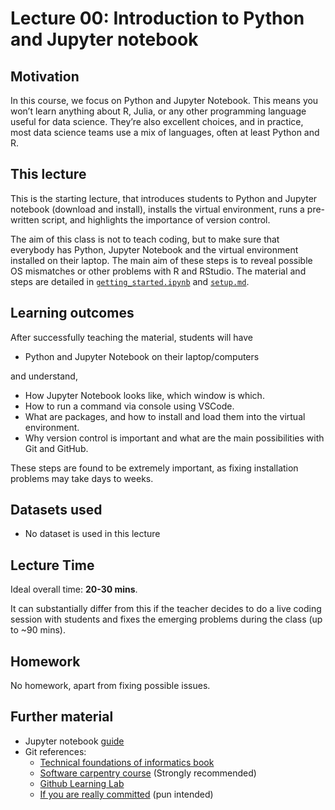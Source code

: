 # Lecture 00: Introduction to Python and Jupyter notebook

## Motivation

In this course, we focus on Python and Jupyter Notebook. This means you won’t learn anything about R, Julia, or any other programming language useful for data science. They’re also excellent choices, and in practice, most data science teams use a mix of languages, often at least Python and R.

## This lecture

This is the starting lecture, that introduces students to Python and Jupyter notebook (download and install), installs the virtual environment, runs a pre-written script, and highlights the importance of version control.

The aim of this class is not to teach coding, but to make sure that everybody has Python, Jupyter Notebook and the virtual environment installed on their laptop. The main aim of these steps is to reveal possible OS mismatches or other problems with R and RStudio. 
The material and steps are detailed in [`getting_started.ipynb`](https://github.com/gabors-data-analysis/da-coding-python/blob/main/lecture00-intro/getting_started.ipynb) and [`setup.md`](https://github.com/gabors-data-analysis/da-coding-python/blob/main/lecture00-intro/setup.md).


## Learning outcomes
After successfully teaching the material, students will have

- Python and Jupyter Notebook on their laptop/computers

and understand,

- How Jupyter Notebook looks like, which window is which.
- How to run a command via console using VSCode.
- What are packages, and how to install and load them into the virtual environment.
- Why version control is important and what are the main possibilities with Git and GitHub.

These steps are found to be extremely important, as fixing installation problems may take days to weeks.

## Datasets used
* No dataset is used in this lecture

## Lecture Time

Ideal overall time: **20-30 mins**.

It can substantially differ from this if the teacher decides to do a live coding session with students and fixes the emerging problems during the class (up to ~90 mins).

## Homework

No homework, apart from fixing possible issues.

## Further material
  - Jupyter notebook [guide](https://www.dataquest.io/blog/jupyter-notebook-tutorial/)
  - Git references: 
    - [Technical foundations of informatics book](https://info201.github.io/git-basics.html)
    - [Software carpentry course](https://swcarpentry.github.io/git-novice/)  (Strongly recommended)
    - [Github Learning Lab](https://lab.github.com/)
    - [If you are really committed](https://git-scm.com/book/en/v2) (pun intended)
